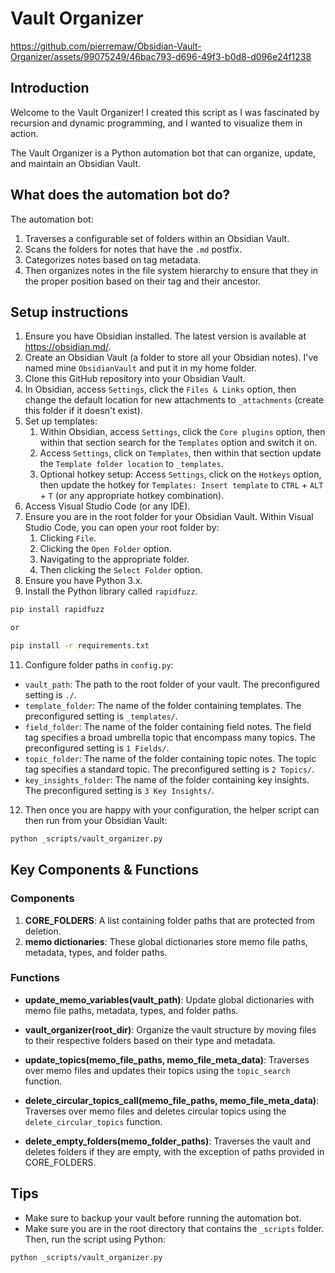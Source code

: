 # Vault Organizer

https://github.com/pierremaw/Obsidian-Vault-Organizer/assets/99075249/46bac793-d696-49f3-b0d8-d096e24f1238

## Introduction
Welcome to the Vault Organizer! I created this script as I was fascinated by recursion and dynamic programming, and I wanted to visualize them in action.

The Vault Organizer is a Python automation bot that can organize, update, and maintain an Obsidian Vault. 

## What does the automation bot do?
The automation bot:
1. Traverses a configurable set of folders within an Obsidian Vault.
2. Scans the folders for notes that have the `.md` postfix.  
3. Categorizes notes based on tag metadata.
4. Then organizes notes in the file system hierarchy to ensure that they in the proper position based on their tag and their ancestor.

## Setup instructions
1. Ensure you have Obsidian installed. The latest version is available at https://obsidian.md/.
2. Create an Obsidian Vault (a folder to store all your Obsidian notes). I've named mine `ObsidianVault` and put it in my home folder.
3. Clone this GitHub repository into your Obsidian Vault.
4. In Obsidian, access `Settings`, click the `Files & Links` option, then change the default location for new attachments to `_attachments` (create this folder if it doesn't exist).
5. Set up templates:
   1. Within Obsidian, access `Settings`, click the `Core plugins` option, then within that section search for the `Templates` option and switch it on.
   2. Access `Settings`, click on `Templates`, then within that section update the `Template folder location` to `_templates`.
   3. Optional hotkey setup: Access `Settings`, click on the `Hotkeys` option, then update the hotkey for `Templates: Insert template` to `CTRL` + `ALT` + `T` (or any appropriate hotkey combination). 
6. Access Visual Studio Code (or any IDE).
7. Ensure you are in the root folder for your Obsidian Vault. Within Visual Studio Code, you can open your root folder by:
   1. Clicking `File`.
   2. Clicking the `Open Folder` option.
   3. Navigating to the appropriate folder.
   4. Then clicking the `Select Folder` option.
9. Ensure you have Python 3.x.
10. Install the Python library called `rapidfuzz`.
   ```bash
   pip install rapidfuzz

   or

   pip install -r requirements.txt
   ```
11. Configure folder paths in `config.py`:
- `vault_path`: The path to the root folder of your vault. The preconfigured setting is `./`.
- `template_folder`: The name of the folder containing templates. The preconfigured setting is `_templates/`.
- `field_folder`: The name of the folder containing field notes. The field tag specifies a broad umbrella topic that encompass many topics. The preconfigured setting is `1 Fields/`.
- `topic_folder`: The name of the folder containing topic notes. The topic tag specifies a standard topic. The preconfigured setting is `2 Topics/`.
- `key_insights_folder`: The name of the folder containing key insights. The preconfigured setting is `3 Key Insights/`.
12. Then once you are happy with your configuration, the helper script can then run from your Obsidian Vault:
   ```bash
   python _scripts/vault_organizer.py
   ``` 

## Key Components & Functions

### Components
1. **CORE_FOLDERS**: A list containing folder paths that are protected from deletion.
2. **memo dictionaries**: These global dictionaries store memo file paths, metadata, types, and folder paths.

### Functions

- **update_memo_variables(vault_path)**: Update global dictionaries with memo file paths, metadata, types, and folder paths.

- **vault_organizer(root_dir)**: Organize the vault structure by moving files to their respective folders based on their type and metadata.

- **update_topics(memo_file_paths, memo_file_meta_data)**: Traverses over memo files and updates their topics using the `topic_search` function.

- **delete_circular_topics_call(memo_file_paths, memo_file_meta_data)**: Traverses over memo files and deletes circular topics using the `delete_circular_topics` function.

- **delete_empty_folders(memo_folder_paths)**: Traverses the vault and deletes folders if they are empty, with the exception of paths provided in CORE_FOLDERS.

## Tips
- Make sure to backup your vault before running the automation bot.
- Make sure you are in the root directory that contains the `_scripts` folder. Then, run the script using Python:
```bash
python _scripts/vault_organizer.py
```
